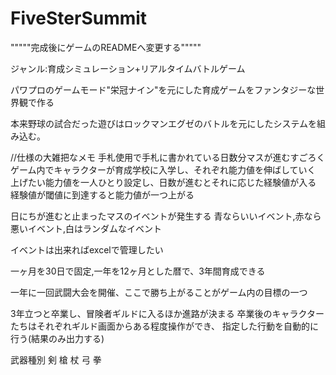 # FiveSterSummit

"""""完成後にゲームのREADMEへ変更する"""""

ジャンル:育成シミュレーション+リアルタイムバトルゲーム

パワプロのゲームモード"栄冠ナイン"を元にした育成ゲームをファンタジーな世界観で作る

本来野球の試合だった遊びはロックマンエグゼのバトルを元にしたシステムを組み込む。

//仕様の大雑把なメモ
手札使用で手札に書かれている日数分マスが進むすごろく
ゲーム内でキャラクターが育成学校に入学し、それぞれ能力値を伸ばしていく
上げたい能力値を一人ひとり設定し、日数が進むとそれに応じた経験値が入る
経験値が閾値に到達すると能力値が一つ上がる

日にちが進むと止まったマスのイベントが発生する
青ならいいイベント,赤なら悪いイベント,白はランダムなイベント

イベントは出来ればexcelで管理したい

一ヶ月を30日で固定,一年を12ヶ月とした暦で、3年間育成できる

一年に一回武闘大会を開催、ここで勝ち上がることがゲーム内の目標の一つ

3年立つと卒業し、冒険者ギルドに入るほか進路が決まる
卒業後のキャラクターたちはそれぞれギルド画面からある程度操作ができ、
指定した行動を自動的に行う(結果のみ出力する)

武器種別
剣
槍
杖
弓
拳

